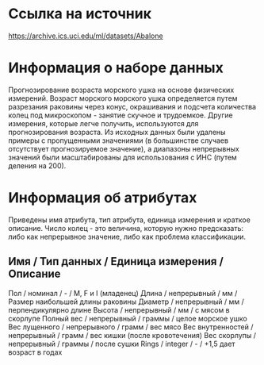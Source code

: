 # Ссылка на источник #
https://archive.ics.uci.edu/ml/datasets/Abalone
# Информация о наборе данных # 
Прогнозирование возраста морского ушка на основе физических измерений.
Возраст морского морского ушка определяется путем разрезания раковины через конус,
окрашивания и подсчета количества колец под микроскопом - занятие скучное и трудоемкое. 
Другие измерения, которые легче получить, используются для прогнозирования возраста.
Из исходных данных были удалены примеры с пропущенными значениями (в большинстве случаев отсутствует прогнозируемое значение),
а диапазоны непрерывных значений были масштабированы для использования с ИНС (путем деления на 200).
# Информация об атрибутах #
Приведены имя атрибута, тип атрибута, единица измерения и краткое описание. Число колец - это величина, которую нужно предсказать: либо как непрерывное значение, либо как проблема классификации.

Имя / Тип данных / Единица измерения / Описание
-----------------------------
Пол / номинал / - / M, F и I (младенец)
Длина / непрерывный / мм / Размер наибольшей
длины раковины Диаметр / непрерывный / мм / перпендикулярно длине
Высота / непрерывный / мм / с мясом в скорлупе
Полный вес / непрерывный / граммы / целое морское ушко
Вес лущенного / непрерывного / грамм / вес мясо
Вес внутренностей / непрерывный / грамм / вес кишки (после кровотечения)
Вес скорлупы / непрерывный / граммы / после сушки
Rings / integer / - / +1,5 дает возраст в годах